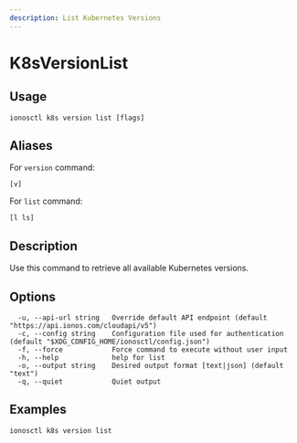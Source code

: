 ```yaml
---
description: List Kubernetes Versions
---
```


# K8sVersionList

## Usage

```text
ionosctl k8s version list [flags]
```

## Aliases

For `version` command:
```text
[v]
```

For `list` command:
```text
[l ls]
```

## Description

Use this command to retrieve all available Kubernetes versions.

## Options

```text
  -u, --api-url string   Override default API endpoint (default "https://api.ionos.com/cloudapi/v5")
  -c, --config string    Configuration file used for authentication (default "$XDG_CONFIG_HOME/ionosctl/config.json")
  -f, --force            Force command to execute without user input
  -h, --help             help for list
  -o, --output string    Desired output format [text|json] (default "text")
  -q, --quiet            Quiet output
```

## Examples

```text
ionosctl k8s version list
```

